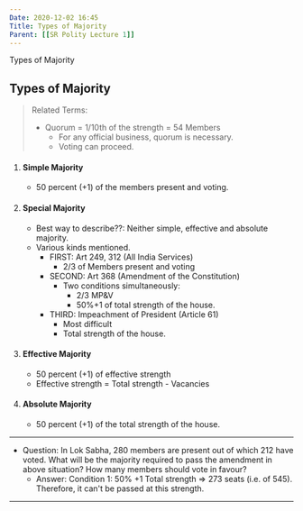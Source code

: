 ```yaml
---
Date: 2020-12-02 16:45
Title: Types of Majority
Parent: [[SR Polity Lecture 1]]
---
```

Types of Majority

## Types of Majority

> Related Terms:
>
> *   Quorum = 1/10th of the strength = 54 Members
>     *   For any official business, quorum is necessary.
>     *   Voting can proceed.

1.  #### Simple Majority
    *   50 percent (+1) of the members present and voting.
2.  #### Special Majority
    *   Best way to describe??: Neither simple, effective and absolute majority.
    *   Various kinds mentioned.
        *   FIRST:  Art 249, 312 (All India Services)
            *   2/3 of Members present and voting
        *   SECOND: Art 368 (Amendment of the Constitution)
            *   Two conditions simultaneously:
                *   2/3 MP&V
                *   50%+1 of total strength of the house.
        *   THIRD: Impeachment of President (Article 61)
            *   Most difficult
            *   Total strength of the house.
3.  #### Effective Majority
    *   50 percent (+1) of effective strength
    *   Effective strength = Total strength - Vacancies
4.  #### Absolute Majority
    *   50 percent (+1) of the total strength of the house.

---

- Question: In Lok Sabha, 280 members are present out of which 212 have voted. What will be the majority required to pass the amendment in above situation? How many members should vote in favour?
	- Answer: Condition 1: 50% +1 Total strength => 273 seats (i.e. of 545).
		Therefore, it can't be passed at this strength.

---
